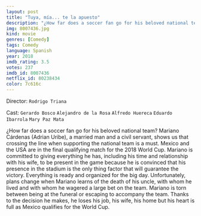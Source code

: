 ```yaml
---
layout: post
title: "Tuya, mía... te la apuesto"
description: "¿How far does a soccer fan go for his beloved national team? Mariano Cárdenas (Adrian Uribe), a married man and a civil servant, shows us that crossing the line when supporting the national team is a must. Mexico and the USA are in the final qualifying match for the 2018 World Cup. Mariano is committed to giving everything he has, including his time and relationship with his wife, to be present in the game because he is convinced that his presence in the stadium is the only thing factor that will guarantee the victory. Everything is rea.."
img: 8007436.jpg
kind: movie
genres: [Comedy]
tags: Comedy 
language: Spanish
year: 2018
imdb_rating: 3.5
votes: 237
imdb_id: 8007436
netflix_id: 80238434
color: 7c616c
---
```

Director: `Rodrigo Triana`  

Cast: `Gerardo Bosco` `Alejandro de la Rosa` `Alfredo Huereca` `Eduardo Ibarrola` `Mary Paz Mata` 

¿How far does a soccer fan go for his beloved national team? Mariano Cárdenas (Adrian Uribe), a married man and a civil servant, shows us that crossing the line when supporting the national team is a must. Mexico and the USA are in the final qualifying match for the 2018 World Cup. Mariano is committed to giving everything he has, including his time and relationship with his wife, to be present in the game because he is convinced that his presence in the stadium is the only thing factor that will guarantee the victory. Everything is ready and organized for the big day. Unfortunately, plans change when Mariano learns of the death of his uncle, with whom he lived and with whom he wagered a large bet on the team. Mariano is torn between being at the funeral or escaping to accompany the team. Thanks to the decision he makes, he loses his job, his wife, his home but his heart is full as Mexico qualifies for the World Cup.